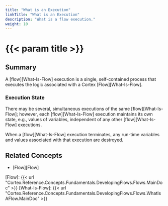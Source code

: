 ```yaml
---
title: "What is an Execution"
linkTitle: "What is an Execution"
description: "What is a flow execution."
weight: 10
---
```


# {{< param title >}}

## Summary

A [flow][What-Is-Flow] execution is a single, self-contained process that executes the logic associated with a Cortex [Flow][What-Is-Flow].

### Execution State

There may be several, simultaneous executions of the same [flow][What-Is-Flow]; however, each [flow][What-Is-Flow] execution maintains its own state, e.g., values of variables, independent of any other [flow][What-Is-Flow] executions.

When a [flow][What-Is-Flow] execution terminates, any run-time variables and values associated with that execution are destroyed.

## Related Concepts

* [Flow][Flow]

[Flow]: {{< url "Cortex.Reference.Concepts.Fundamentals.DevelopingFlows.Flows.MainDoc" >}}
[What-Is-Flow]: {{< url "Cortex.Reference.Concepts.Fundamentals.DevelopingFlows.Flows.WhatIsAFlow.MainDoc" >}}
